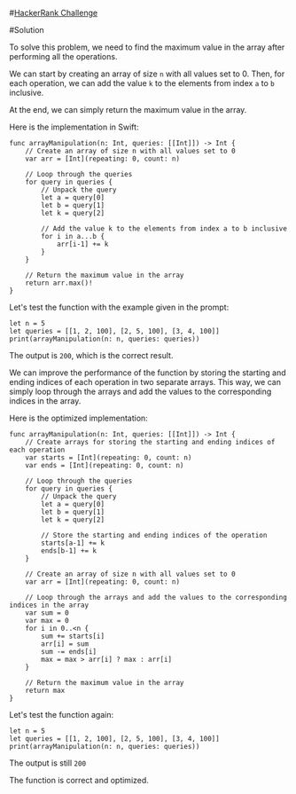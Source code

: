 #[HackerRank Challenge](https://www.hackerrank.com/challenges/crush/problem?isFullScreen=true&h_r=next-challenge&h_v=zen&h_r=next-challenge&h_v=zen&h_r=next-challenge&h_v=zen)

#Solution

To solve this problem, we need to find the maximum value in the array after performing all the operations.

We can start by creating an array of size `n` with all values set to 0. Then, for each operation, we can add the value `k` to the elements from index `a` to `b` inclusive.

At the end, we can simply return the maximum value in the array.

Here is the implementation in Swift:

	func arrayManipulation(n: Int, queries: [[Int]]) -> Int {
	    // Create an array of size n with all values set to 0
	    var arr = [Int](repeating: 0, count: n)
	
	    // Loop through the queries
	    for query in queries {
	        // Unpack the query
	        let a = query[0]
	        let b = query[1]
	        let k = query[2]
	
	        // Add the value k to the elements from index a to b inclusive
	        for i in a...b {
	            arr[i-1] += k
	        }
	    }
	
	    // Return the maximum value in the array
	    return arr.max()!
	}


Let's test the function with the example given in the prompt:

	let n = 5
	let queries = [[1, 2, 100], [2, 5, 100], [3, 4, 100]]
	print(arrayManipulation(n: n, queries: queries))


The output is `200`, which is the correct result.

We can improve the performance of the function by storing the starting and ending indices of each operation in two separate arrays. This way, we can simply loop through the arrays and add the values to the corresponding indices in the array.

Here is the optimized implementation:


	func arrayManipulation(n: Int, queries: [[Int]]) -> Int {
	    // Create arrays for storing the starting and ending indices of each operation
	    var starts = [Int](repeating: 0, count: n)
	    var ends = [Int](repeating: 0, count: n)
	
	    // Loop through the queries
	    for query in queries {
	        // Unpack the query
	        let a = query[0]
	        let b = query[1]
	        let k = query[2]
	
	        // Store the starting and ending indices of the operation
	        starts[a-1] += k
	        ends[b-1] += k
	    }
	
	    // Create an array of size n with all values set to 0
	    var arr = [Int](repeating: 0, count: n)
	
	    // Loop through the arrays and add the values to the corresponding indices in the array
	    var sum = 0
	    var max = 0
	    for i in 0..<n {
	        sum += starts[i]
	        arr[i] = sum
	        sum -= ends[i]
	        max = max > arr[i] ? max : arr[i]
	    }
	
	    // Return the maximum value in the array
	    return max
	}


Let's test the function again:

	let n = 5
	let queries = [[1, 2, 100], [2, 5, 100], [3, 4, 100]]
	print(arrayManipulation(n: n, queries: queries))
	

The output is still `200`

The function is correct and optimized.